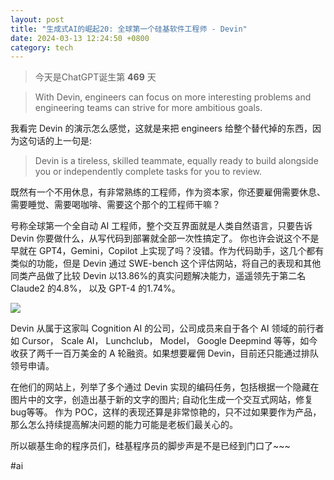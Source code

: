 ```yaml
---
layout: post
title: "生成式AI的崛起20: 全球第一个硅基软件工程师 - Devin"
date: 2024-03-13 12:24:50 +0800
category: tech
---
```


> 今天是ChatGPT诞生第 **469** 天

> With Devin, engineers can focus on more interesting problems and engineering teams can strive for more ambitious goals.

我看完 Devin 的演示怎么感觉，这就是来把 engineers 给整个替代掉的东西，因为这句话的上一句是:

> Devin is a tireless, skilled teammate, equally ready to build alongside you or independently complete tasks for you to review.

既然有一个不用休息，有非常熟练的工程师，作为资本家，你还要雇佣需要休息、需要睡觉、需要喝咖啡、需要这个那个的工程师干嘛？

号称全球第一个全自动 AI 工程师，整个交互界面就是人类自然语言，只要告诉 Devin 你要做什么，从写代码到部署就全部一次性搞定了。 你也许会说这个不是早就在 GPT4，Gemini，Copilot 上实现了吗？没错。作为代码助手，这几个都有类似的功能，但是 Devin 通过 SWE-bench 这个评估网站，将自己的表现和其他同类产品做了比较 Devin 以13.86%的真实问题解决能力，遥遥领先于第二名 Claude2 的4.8%， 以及 GPT-4 的1.74%。 

![](https://assets-global.website-files.com/65cf071d26e52092bc212f6e/65efb346f23abefa856c1454_graph-p-800.png)

Devin 从属于这家叫 Cognition AI 的公司，公司成员来自于各个 AI 领域的前行者如 Cursor， Scale AI， Lunchclub， Model， Google Deepmind 等等，如今收获了两千一百万美金的 A 轮融资。如果想要雇佣 Devin，目前还只能通过排队领号申请。 

在他们的网站上，列举了多个通过 Devin 实现的编码任务，包括根据一个隐藏在图片中的文字，创造出基于新的文字的图片; 自动化生成一个交互式网站，修复 bug等等。 作为 POC，这样的表现还算是非常惊艳的，只不过如果要作为产品，那么怎么持续提高解决问题的能力可能是老板们最关心的。 

所以碳基生命的程序员们，硅基程序员的脚步声是不是已经到门口了~~~

#ai